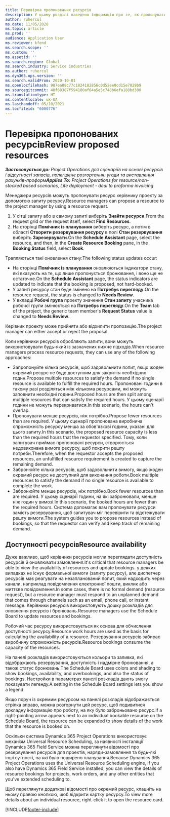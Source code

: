 ```yaml
---
title: Перевірка пропонованих ресурсів
description: У цьому розділі наведено інформацію про те, як пропонувати проектні ресурси.
author: ruhercul
ms.date: 11/05/2020
ms.topic: article
ms.prod: ''
audience: Application User
ms.reviewer: kfend
ms.search.scope: ''
ms.custom: ''
ms.assetid: ''
ms.search.region: Global
ms.search.industry: Service industries
ms.author: ruhercul
ms.dyn365.ops.version: ''
ms.search.validFrom: 2020-10-01
ms.openlocfilehash: 987ea08c77c1824182856c0d52ee0cd15e7029b9
ms.sourcegitcommit: 40f68387f594180af64a5e5c748b6efa188bd300
ms.translationtype: HT
ms.contentlocale: uk-UA
ms.lasthandoff: 05/10/2021
ms.locfileid: "6000776"
---
```

# <a name="review-proposed-resources"></a><span data-ttu-id="91971-103">Перевірка пропонованих ресурсів</span><span class="sxs-lookup"><span data-stu-id="91971-103">Review proposed resources</span></span>

<span data-ttu-id="91971-104">_**Застосовується до:** Project Operations для сценаріїв на основі ресурсів і відсутності запасів, полегшене розгортання: угоди та виставлення рахунків-проформ_</span><span class="sxs-lookup"><span data-stu-id="91971-104">_**Applies To:** Project Operations for resource/non-stocked based scenarios, Lite deployment - deal to proforma invoicing_</span></span>

<span data-ttu-id="91971-105">Менеджери ресурсів можуть пропонувати ресурс керівнику проекту за допомогою запиту ресурсу.</span><span class="sxs-lookup"><span data-stu-id="91971-105">Resource managers can propose a resource to the project manager by using a resource request.</span></span>

1. <span data-ttu-id="91971-106">У сітці запиту або в самому запиті виберіть **Знайти ресурси**.</span><span class="sxs-lookup"><span data-stu-id="91971-106">From the request grid or the request itself, select **Find Resources**.</span></span>
2. <span data-ttu-id="91971-107">На сторінці **Помічник із планування** виберіть ресурс, а потім в області **Створити резервування ресурсу** в полі **Стан резервування** виберіть **Зарезервувати**.</span><span class="sxs-lookup"><span data-stu-id="91971-107">On the **Schedule Assistant** page, select the resource, and then, in the **Create Resource Booking** pane, in the **Booking Status** field, select **Book**.</span></span>

<span data-ttu-id="91971-108">Трапляються такі оновлення стану:</span><span class="sxs-lookup"><span data-stu-id="91971-108">The following status updates occur:</span></span>

- <span data-ttu-id="91971-109">На сторінці **Помічник із планування** оновлюються індикатори стану, які вказують на те, що лише пропонується бронювання, і воно ще не остаточне.</span><span class="sxs-lookup"><span data-stu-id="91971-109">On the **Schedule Assistant** page, the status indicators are updated to indicate that the booking is proposed, not hard-booked.</span></span>
- <span data-ttu-id="91971-110">У запиті ресурсу стан буде змінено на **Потребує перегляду**.</span><span class="sxs-lookup"><span data-stu-id="91971-110">On the resource request, the status is changed to **Needs Review**.</span></span>
- <span data-ttu-id="91971-111">У вкладці **Робочі група** проекту значення **Стан запиту** учасника робочої групи змінюється на **Потребує перегляду**.</span><span class="sxs-lookup"><span data-stu-id="91971-111">On the **Team** tab of the project, the generic team member's **Request Status** value is changed to **Needs Review**.</span></span>

<span data-ttu-id="91971-112">Керівник проекту може прийняти або відхилити пропозицію.</span><span class="sxs-lookup"><span data-stu-id="91971-112">The project manager can either accept or reject the proposal.</span></span>

<span data-ttu-id="91971-113">Коли керівники ресурсів обробляють запити, вони можуть використовувати будь-який із зазначених нижче підходів.</span><span class="sxs-lookup"><span data-stu-id="91971-113">When resource managers process resource requests, they can use any of the following approaches:</span></span>

- <span data-ttu-id="91971-114">Запропонуйте кілька ресурсів, щоб задовольнити попит, якщо жоден окремий ресурс не буде доступним для закриття необхідних годин.</span><span class="sxs-lookup"><span data-stu-id="91971-114">Propose multiple resources to satisfy the demand if no single resource is available to fulfill the required hours.</span></span> <span data-ttu-id="91971-115">Пропоновані години в такому разі розділяться між кількома ресурсами, які можуть заповнити необхідні години.</span><span class="sxs-lookup"><span data-stu-id="91971-115">Proposed hours are then split among multiple resources that can satisfy the required hours.</span></span> <span data-ttu-id="91971-116">У цьому сценарії години не можуть перекриватися.</span><span class="sxs-lookup"><span data-stu-id="91971-116">In this scenario, the hours can't overlap.</span></span>
- <span data-ttu-id="91971-117">Пропонувати менше ресурсів, ніж потрібно.</span><span class="sxs-lookup"><span data-stu-id="91971-117">Propose fewer resources than are required.</span></span> <span data-ttu-id="91971-118">У цьому сценарії пропонована виробнича спроможність ресурсу менша за обов'язкові години, указані для цього запиту.</span><span class="sxs-lookup"><span data-stu-id="91971-118">In this scenario, the proposed resource capacity is less than the required hours that the requestor specified.</span></span> <span data-ttu-id="91971-119">Тому, коли запитувач приймає пропоновані ресурси, створюється недовиконана вимога ресурсу, щоб покрити решту потреби.</span><span class="sxs-lookup"><span data-stu-id="91971-119">Therefore, when the requestor accepts the proposed resources, an unfulfilled resource requirement is created to capture the remaining demand.</span></span>
- <span data-ttu-id="91971-120">Забронюйте кілька ресурсів, щоб задовольнити вимогу, якщо жоден окремий ресурс не доступний для виконання роботи.</span><span class="sxs-lookup"><span data-stu-id="91971-120">Book multiple resources to satisfy the demand if no single resource is available to complete the work.</span></span>
- <span data-ttu-id="91971-121">Забронюйте менше ресурсів, ніж потрібно.</span><span class="sxs-lookup"><span data-stu-id="91971-121">Book fewer resources than are required.</span></span> <span data-ttu-id="91971-122">У цьому сценарії години, на які забронювали, менше ніж годин у вимозі.</span><span class="sxs-lookup"><span data-stu-id="91971-122">In this scenario, the booked hours are fewer than the required hours.</span></span> <span data-ttu-id="91971-123">Система допомагає вам пропонувати ресурси замість резервування, щоб запитувач міг перевірити та відстежувати решту вимоги.</span><span class="sxs-lookup"><span data-stu-id="91971-123">The system guides you to propose resources instead of bookings, so that the requestor can verify and keep track of remaining demand.</span></span>

## <a name="resource-availability"></a><span data-ttu-id="91971-124">Доступності ресурсів</span><span class="sxs-lookup"><span data-stu-id="91971-124">Resource availability</span></span>

<span data-ttu-id="91971-125">Дуже важливо, щоб керівники ресурсів могли переглядати доступність ресурсів й оновлювати замовлення.</span><span class="sxs-lookup"><span data-stu-id="91971-125">It's critical that resource managers be able to view the availability of resources and update bookings.</span></span> <span data-ttu-id="91971-126">у деяких випадках не існує формальної вимоги (запиту ресурсу), але диспетчер ресурсів має реагувати на незапланований попит, який надходить через канали, наприклад повідомлення електронної пошти, виклик або миттєве повідомлення.</span><span class="sxs-lookup"><span data-stu-id="91971-126">In some cases, there is no formal demand (resource request), but a resource manager must respond to an unplanned demand that comes through channels such as an email, phone call, or instant message.</span></span> <span data-ttu-id="91971-127">Керівники ресурсів використовують дошку розкладів для оновлення ресурсів і бронювань.</span><span class="sxs-lookup"><span data-stu-id="91971-127">Resource managers use the Schedule Board to update resources and bookings.</span></span>

<span data-ttu-id="91971-128">Робочий час ресурсу використовується як основа для обчислення доступності ресурсу.</span><span class="sxs-lookup"><span data-stu-id="91971-128">Resource work hours are used as the basis for calculating the availability of a resource.</span></span> <span data-ttu-id="91971-129">Резервування ресурсів забирає виробничу спроможність ресурсів.</span><span class="sxs-lookup"><span data-stu-id="91971-129">Resource bookings consume the capacity of the resources.</span></span>

<span data-ttu-id="91971-130">На панелі розкладів використовуються кольори та заливка, які відображають резервування, доступність і надмірне бронювання, а також статус бронювань.</span><span class="sxs-lookup"><span data-stu-id="91971-130">The Schedule Board uses colors and shading to show bookings, availability, and overbookings, and also the status of bookings.</span></span> <span data-ttu-id="91971-131">Настройки в параметрах панелі розкладів дають змогу показувати легенду.</span><span class="sxs-lookup"><span data-stu-id="91971-131">A setting in the Schedule Board settings lets you show a legend.</span></span>

<span data-ttu-id="91971-132">Якщо поруч із окремим ресурсом на панелі розкладів відображається стрілка вправо, можна розгорнути цей ресурс, щоб подивитися докладну інформацію про роботу, на яку було заброньовано ресурс.</span><span class="sxs-lookup"><span data-stu-id="91971-132">If a right-pointing arrow appears next to an individual bookable resource on the Schedule Board, the resource can be expanded to show details of the work that the resource is booked on.</span></span>

<span data-ttu-id="91971-133">Оскільки система Dynamics 365 Project Operations використовує механізм Universal Resource Scheduling, за наявності інсталяції Dynamics 365 Field Service можна переглянути відомості про резервування ресурсів для проектів, наряди-замовлення та будь-які інші сутності, на які було поширено планування.</span><span class="sxs-lookup"><span data-stu-id="91971-133">Because Dynamics 365 Project Operations uses the Universal Resource Scheduling engine, if you also have Dynamics 365 Field Service installed, you can view the details of resource bookings for projects, work orders, and any other entities that you've extended scheduling to.</span></span>

<span data-ttu-id="91971-134">Щоб переглянути додаткові відомості про окремий ресурс, клацніть на ньому правою кнопкою, щоб відкрити картку ресурсу.</span><span class="sxs-lookup"><span data-stu-id="91971-134">To view more details about an individual resource, right-click it to open the resource card.</span></span>



[!INCLUDE[footer-include](../includes/footer-banner.md)]